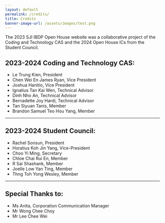 ```yaml
---
layout: default
permalink: /credits/
title: Credits
banner-image-url: /assets/images/test.png
---
```


The 2023 SJI IBDP Open House website was a collaborative project of the Coding and Technology CAS and the 2024 Open House ICs from the Student Council.

## 2023-2024 Coding and Technology CAS:
- Le Trung Kien, President
- Chen Wei En James Ryan, Vice President
- Joshua Hanitio, Vice President
- Ignatius Tan Kai Wen, Technical Advisor
- Dinh Nho An, Technical Advisor
- Bernadette Joy Hardi, Technical Advisor
- Tan Siyuan Tanis, Member
- Brandon Samuel Teo Hou Yang, Member

---

## 2023-2024 Student Council:
- Rachel Sonsun, President
- Horatius Koh Jin Yang, Vice-President
- Choo Yi Ming, Secretary
- Chloe Chai Rui En, Member
- R Sai Shashank, Member
- Joelle Low Yan Ting, Member
- Thng Toh Yong Wesley, Member

---

## Special Thanks to:
- Ms Anita, Corporation Communication Manager
- Mr Wong Chee Choy
- Mr Lee Chee Wei